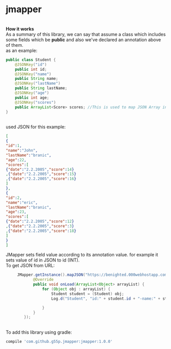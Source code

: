 # jmapper
<br/>
<b>How it works</b>
<br/>
As a summary of this library, we can say that assume a class which includes some fields which be <b>public</b> and also we've declared an annotation above of them.
<br/>
as an example:

```java
public class Student {
    @JSONKey("id")
    public int id;
    @JSONKey("name")
    public String name;
    @JSONKey("lastName")
    public String lastName;
    @JSONKey("age")
    public int age;
    @JSONKey("scores")
    public ArrayList<Score> scores; //This is used to map JSON Array in a JSON Object
}
```
<br/>
used JSON for this example:
<br/>

```json
[
{
"id":1,
"name":"John",
"lastName":"branic",
"age":22,
"scores":[
{"date":"2.2.2005","score":14}
,{"date":"2.2.2005","score":15}
,{"date":"2.2.2005","score":16}
]
},
{
"id":2,
"name":"eric",
"lastName":"branic",
"age":23,
"scores":[
{"date":"2.2.2005","score":12}
,{"date":"2.2.2005","score":3}
,{"date":"2.2.2005","score":18}
]
}
]
```


JMapper sets field value according to its annotation value. for example it sets value of id in JSON to id (INT).<br/>
To get JSON from URL:
```java
     JMapper.getInstance().mapJSON("https://benighted.000webhostapp.com/jmapper/test.json", Student.class, new JMapper.IOnJSONLoaded() {
            @Override
            public void onLoad(ArrayList<Object> arrayList) {
                for (Object obj : arrayList) {
                    Student student = (Student) obj;
                    Log.d("Student", "id:" + student.id + "-name:" + student.name + "-lastName:" + student.lastName + "-age:" + student.age);

                }
            }
        });
```
<br/>
To add this library using gradle:

```groovy
compile 'com.github.g55p.jmapper:jmapper:1.0.0'
```


